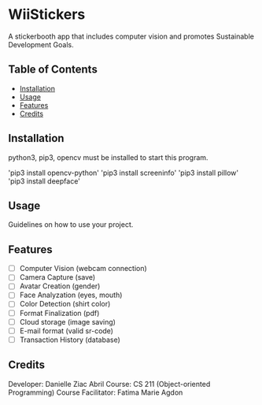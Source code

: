 # WiiStickers

A stickerbooth app that includes computer vision and promotes Sustainable Development Goals.

## Table of Contents
- [Installation](#installation)
- [Usage](#usage)
- [Features](#features)
- [Credits](#credits)

## Installation

python3, pip3, opencv must be installed to start this program.

'pip3 install opencv-python'
'pip3 install screeninfo'
'pip3 install pillow'
'pip3 install deepface'

## Usage

Guidelines on how to use your project.

## Features
- [ ] Computer Vision (webcam connection)
- [ ] Camera Capture (save)
- [ ] Avatar Creation (gender)
- [ ] Face Analyzation (eyes, mouth)
- [ ] Color Detection (shirt color)
- [ ] Format Finalization (pdf)
- [ ] Cloud storage (image saving)
- [ ] E-mail format (valid sr-code)
- [ ] Transaction History (database)

## Credits

Developer: Danielle Ziac Abril
Course: CS 211 (Object-oriented Programming)
Course Facilitator: Fatima Marie Agdon
